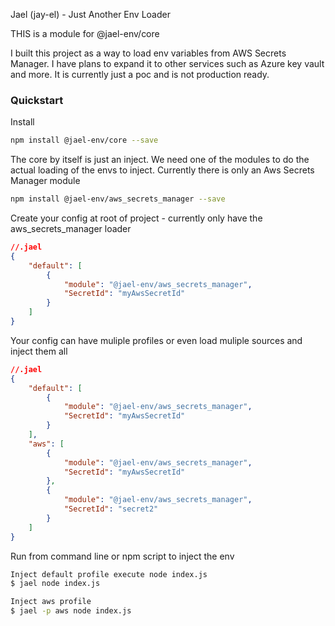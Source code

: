 Jael (jay-el) - Just Another Env Loader

THIS is a module for @jael-env/core

I built this project as a way to load env variables from AWS Secrets Manager. I have plans to expand it to other services such as Azure key vault and more. It is currently just a poc and is not production ready.

### Quickstart

Install

```sh
npm install @jael-env/core --save
```

The core by itself is just an inject. We need one of the modules to do the actual loading of the envs to inject. Currently there is only an Aws Secrets Manager module

```sh
npm install @jael-env/aws_secrets_manager --save
```

Create your config at root of project - currently only have the aws_secrets_manager loader

```json
//.jael
{
	"default": [
		{
			"module": "@jael-env/aws_secrets_manager",
			"SecretId": "myAwsSecretId"
		}
	]
}
```

Your config can have muliple profiles or even load muliple sources and inject them all

```json
//.jael
{
	"default": [
		{
			"module": "@jael-env/aws_secrets_manager",
			"SecretId": "myAwsSecretId"
		}
	],
	"aws": [
		{
			"module": "@jael-env/aws_secrets_manager",
			"SecretId": "myAwsSecretId"
		},
		{
			"module": "@jael-env/aws_secrets_manager",
			"SecretId": "secret2"
		}
	]
}
```

Run from command line or npm script to inject the env

```sh
Inject default profile execute node index.js
$ jael node index.js
```

```sh
Inject aws profile
$ jael -p aws node index.js
```

&nbsp;
